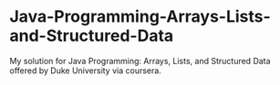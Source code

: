 # Java-Programming-Arrays-Lists-and-Structured-Data
My solution for Java Programming: Arrays, Lists, and Structured Data offered by Duke University via coursera.
